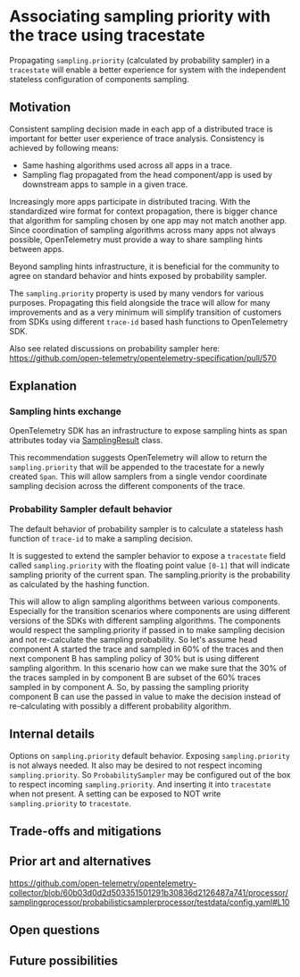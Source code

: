 # Associating sampling priority with the trace using tracestate

Propagating `sampling.priority` (calculated by probability sampler) in a
`tracestate` will enable a better experience for system with the independent
stateless configuration of components sampling.

## Motivation

Consistent sampling decision made in each app of a distributed trace is
important for better user experience of trace analysis. Consistency is achieved
by following means:

- Same hashing algorithms used across all apps in a trace.
- Sampling flag propagated from the head component/app is used by downstream apps to sample in a given trace.

Increasingly more apps participate in distributed tracing. With the
standardized wire format for context propagation, there is bigger chance that
algorithm for sampling chosen by one app may not match another app.
Since coordination of sampling algorithms across many apps not always possible,
OpenTelemetry must provide a way to share sampling hints between apps.

Beyond sampling hints infrastructure, it is beneficial for the community to
agree on standard behavior and hints exposed by probability sampler.

The `sampling.priority` property is used by many vendors for various purposes.
Propagating this field alongside the trace will allow for many improvements and
as a very minimum will simplify transition of customers from SDKs using
different `trace-id` based hash functions to OpenTelemetry SDK.

Also see related discussions on probability sampler here: <https://github.com/open-telemetry/opentelemetry-specification/pull/570>

## Explanation

### Sampling hints exchange

OpenTelemetry SDK has an infrastructure to expose sampling hints as span attributes today
via
[SamplingResult](https://github.com/open-telemetry/opentelemetry-specification/blob/master/specification/trace/sdk.md#shouldsample)
class.

This recommendation suggests OpenTelemetry will allow to return the
`sampling.priority` that will be appended to the tracestate for a newly created `Span`.
This will allow samplers from a single vendor coordinate sampling decision across
the different components of the trace.

### Probability Sampler default behavior

The default behavior of probability sampler is to calculate a stateless hash
function of `trace-id` to make a sampling decision.

It is suggested to extend the sampler behavior to expose a `tracestate` field
called `sampling.priority` with the floating point value `[0-1]` that will indicate
sampling priority of the current span. The sampling.priority is the probability as calculated
by the hashing function.

This will allow to align sampling algorithms between various components.
Especially for the transition scenarios where components are using different
versions of the SDKs with different sampling algorithms. The components would
respect the sampling.priority if passed in to make sampling decision and not re-calculate
the sampling probability. So let's assume head component A started the trace and
sampled in 60% of the traces and then next component B has sampling policy of
30% but is using different sampling algorithm. In this scenario how can we make sure
that the 30% of the traces sampled in by component B are subset of the 60% traces
sampled in by component A. So, by passing the sampling priority component B can use
the passed in value to make the decision instead of re-calculating with possibly a
different probability algorithm.

## Internal details

Options on `sampling.priority` default behavior. Exposing `sampling.priority` is
not always needed. It also may be desired to not respect incoming
`sampling.priority`. So `ProbabilitySampler` may be configured out of the box to
respect incoming `sampling.priority`. And inserting it into `tracestate` when
not present. A setting can be exposed to NOT write `sampling.priority` to
`tracestate`.

## Trade-offs and mitigations

## Prior art and alternatives

<https://github.com/open-telemetry/opentelemetry-collector/blob/60b03d0d2d503351501291b30836d2126487a741/processor/samplingprocessor/probabilisticsamplerprocessor/testdata/config.yaml#L10>

## Open questions

## Future possibilities
